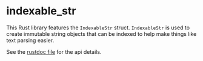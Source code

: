 # indexable_str

This Rust library features the `IndexableStr` struct. `IndexableStr` is used to create immutable string objects that can be indexed to help make things like text parsing easier.

See the [rustdoc file](https://mdg1019.github.io/indexable_str/doc/indexable_str/index.html) for the api details.




